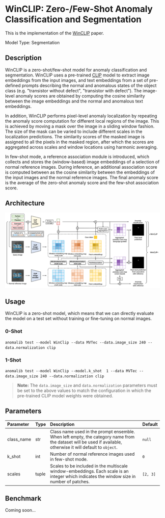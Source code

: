 # WinCLIP: Zero-/Few-Shot Anomaly Classification and Segmentation

This is the implementation of the [WinCLIP](https://arxiv.org/pdf/2303.14814.pdf) paper.

Model Type: Segmentation

## Description

WinCLIP is a zero-shot/few-shot model for anomaly classification and segmentation. WinCLIP uses a pre-trained [CLIP](https://arxiv.org/pdf/2210.08901.pdf) model to extract image embeddings from the input images, and text embeddings from a set of pre-defined prompts describing the normal and anomalous states of the object class (e.g. "transistor without defect", "transistor with defect"). The image-level anomaly scores are obtained by computing the cosine similarity between the image embeddings and the normal and anomalous text embeddings.

In addition, WinCLIP performs pixel-level anomaly localization by repeating the anomaly score computation for different local regions of the image. This is achieved by moving a mask over the image in a sliding window fashion. The size of the mask can be varied to include different scales in the localization predictions. The similarity scores of the masked image is assigned to all the pixels in the masked region, after which the scores are aggregated across scales and window locations using harmonic averaging.

In few-shot mode, a reference association module is introduced, which collects and stores the (window-based) image embeddings of a selection of normal reference images. During inference, an additional association score is computed between as the cosine similarity between the embeddings of the input images and the normal reference images. The final anomaly score is the average of the zero-shot anomaly score and the few-shot association score.

## Architecture

![WinCLIP Architecture](../../../../../docs/source/images/winclip/architecture.png "WinCLIP Architecture")

## Usage

WinCLIP is a zero-shot model, which means that we can directly evaluate the model on a test set without training or fine-tuning on normal images.

### 0-Shot

`anomalib test --model WinClip --data MVTec --data.image_size 240 --data.normalization clip`

### 1-Shot

`anomalib test --model WinClip --model.k_shot  1 --data MVTec --data.image_size 240 --data.normalization clip`

> **Note:** The `data.image_size` and `data.normalization` parameters must be set to the above values to match the configuration in which the pre-trained CLIP model weights were obtained.

## Parameters

| Parameter  | Type  | Description                                                                                                                                                   | Default  |
| :--------- | :---- | :------------------------------------------------------------------------------------------------------------------------------------------------------------ | :------- |
| class_name | str   | Class name used in the prompt ensemble. When left empty, the category name from the dataset will be used if available, otherwise it will default to `object`. | `null`   |
| k_shot     | int   | Number of normal reference images used in few-shot mode.                                                                                                      | `0`      |
| scales     | tuple | Scales to be included in the multiscale window-embeddings. Each scale is an integer which indicates the window size in number of patches.                     | `[2, 3]` |

## Benchmark

Coming soon...

<!-- All results gathered with seed `42`. -->

<!-- ## [MVTec AD Dataset](https://www.mvtec.com/company/research/datasets/mvtec-ad) -->

<!-- ### Image-Level AUC -->

<!-- |                |  Avg  | Carpet | Grid  | Leather | Tile  | Wood  | Bottle | Cable | Capsule | Hazelnut | Metal Nut | Pill  | Screw | Toothbrush | Transistor | Zipper |
| -------------- | :---: | :----: | :---: | :-----: | :---: | :---: | :----: | :---: | :-----: | :------: | :-------: | :---: | :---: | :--------: | :--------: | :----: |
| 0-shot         |       |        |       |         |       |       |        |       |         |          |           |       |       |            |            |        |
| 1-shot         |       |        |       |         |       |       |        |       |         |          |           |       |       |            |            |        |
| 2-shot         |       |        |       |         |       |       |        |       |         |          |           |       |       |            |            |        |
| 4-shot         |       |        |       |         |       |       |        |       |         |          |           |       |       |            |            |        |

### Pixel-Level AUC

|                |  Avg  | Carpet | Grid  | Leather | Tile  | Wood  | Bottle | Cable | Capsule | Hazelnut | Metal Nut | Pill  | Screw | Toothbrush | Transistor | Zipper |
| -------------- | :---: | :----: | :---: | :-----: | :---: | :---: | :----: | :---: | :-----: | :------: | :-------: | :---: | :---: | :--------: | :--------: | :----: |
| 0-shot         |       |        |       |         |       |       |        |       |         |          |           |       |       |            |            |        |
| 1-shot         |       |        |       |         |       |       |        |       |         |          |           |       |       |            |            |        |
| 2-shot         |       |        |       |         |       |       |        |       |         |          |           |       |       |            |            |        |
| 4-shot         |       |        |       |         |       |       |        |       |         |          |           |       |       |            |            |        |

### Image F1 Score

|                |  Avg  | Carpet | Grid  | Leather | Tile  | Wood  | Bottle | Cable | Capsule | Hazelnut | Metal Nut | Pill  | Screw | Toothbrush | Transistor | Zipper |
| -------------- | :---: | :----: | :---: | :-----: | :---: | :---: | :----: | :---: | :-----: | :------: | :-------: | :---: | :---: | :--------: | :--------: | :----: |
| 0-shot         |       |        |       |         |       |       |        |       |         |          |           |       |       |            |            |        |
| 1-shot         |       |        |       |         |       |       |        |       |         |          |           |       |       |            |            |        |
| 2-shot         |       |        |       |         |       |       |        |       |         |          |           |       |       |            |            |        |
| 4-shot         |       |        |       |         |       |       |        |       |         |          |           |       |       |            |            |        | -->

<!-- ### Sample Results -->
